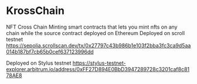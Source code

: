 # KrossChain
NFT Cross Chain Minting smart contracts that lets you mint nfts on any chain while the source contract deployed on Ethereum
Deployed on scroll testnet
https://sepolia.scrollscan.dev/tx/0x27797c43b986b1e103f2bba3fc3ca9d5aa014b187bf7cb65b0cef637123996dd

Deployed on Stylus testnet
https://stylus-testnet-explorer.arbitrum.io/address/0xFF27D894E0BbD3947289728c3201caf8c8178AE8

